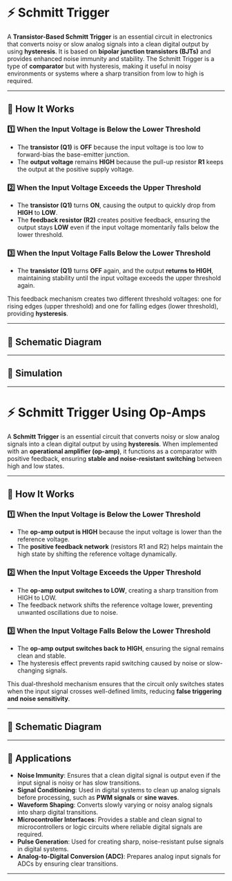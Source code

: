 # ⚡ Schmitt Trigger

A **Transistor-Based Schmitt Trigger** is an essential circuit in electronics that converts noisy or slow analog signals into a clean digital output by using **hysteresis**. It is based on **bipolar junction transistors (BJTs)** and provides enhanced noise immunity and stability. The Schmitt Trigger is a type of **comparator** but with hysteresis, making it useful in noisy environments or systems where a sharp transition from low to high is required.

---

## 🔹 How It Works

### **1️⃣ When the Input Voltage is Below the Lower Threshold**
- The **transistor (Q1)** is **OFF** because the input voltage is too low to forward-bias the base-emitter junction.
- The **output voltage** remains **HIGH** because the pull-up resistor **R1** keeps the output at the positive supply voltage.

### **2️⃣ When the Input Voltage Exceeds the Upper Threshold**
- The **transistor (Q1)** turns **ON**, causing the output to quickly drop from **HIGH** to **LOW**.
- The **feedback resistor (R2)** creates positive feedback, ensuring the output stays **LOW** even if the input voltage momentarily falls below the lower threshold.

### **3️⃣ When the Input Voltage Falls Below the Lower Threshold**
- The **transistor (Q1)** turns **OFF** again, and the output **returns to HIGH**, maintaining stability until the input voltage exceeds the upper threshold again.

This feedback mechanism creates two different threshold voltages: one for rising edges (upper threshold) and one for falling edges (lower threshold), providing **hysteresis**.

---

## 🔹 Schematic Diagram


---

## 🔹 Simulation


---


# ⚡ Schmitt Trigger Using Op-Amps

A **Schmitt Trigger** is an essential circuit that converts noisy or slow analog signals into a clean digital output by using **hysteresis**. When implemented with an **operational amplifier (op-amp)**, it functions as a comparator with positive feedback, ensuring **stable and noise-resistant switching** between high and low states.

---

## 🔹 How It Works

### **1️⃣ When the Input Voltage is Below the Lower Threshold**
- The **op-amp output is HIGH** because the input voltage is lower than the reference voltage.
- The **positive feedback network** (resistors R1 and R2) helps maintain the high state by shifting the reference voltage dynamically.

### **2️⃣ When the Input Voltage Exceeds the Upper Threshold**
- The **op-amp output switches to LOW**, creating a sharp transition from HIGH to LOW.
- The feedback network shifts the reference voltage lower, preventing unwanted oscillations due to noise.

### **3️⃣ When the Input Voltage Falls Below the Lower Threshold**
- The **op-amp output switches back to HIGH**, ensuring the signal remains clean and stable.
- The hysteresis effect prevents rapid switching caused by noise or slow-changing signals.

This dual-threshold mechanism ensures that the circuit only switches states when the input signal crosses well-defined limits, reducing **false triggering and noise sensitivity**.

---

## 🔹 Schematic Diagram


---



## 🔹 Applications
- **Noise Immunity**: Ensures that a clean digital signal is output even if the input signal is noisy or has slow transitions.
- **Signal Conditioning**: Used in digital systems to clean up analog signals before processing, such as **PWM signals** or **sine waves**.
- **Waveform Shaping**: Converts slowly varying or noisy analog signals into sharp digital transitions.
- **Microcontroller Interfaces**: Provides a stable and clean signal to microcontrollers or logic circuits where reliable digital signals are required.
- **Pulse Generation**: Used for creating sharp, noise-resistant pulse signals in digital systems.
- **Analog-to-Digital Conversion (ADC)**: Prepares analog input signals for ADCs by ensuring clear transitions.

---



